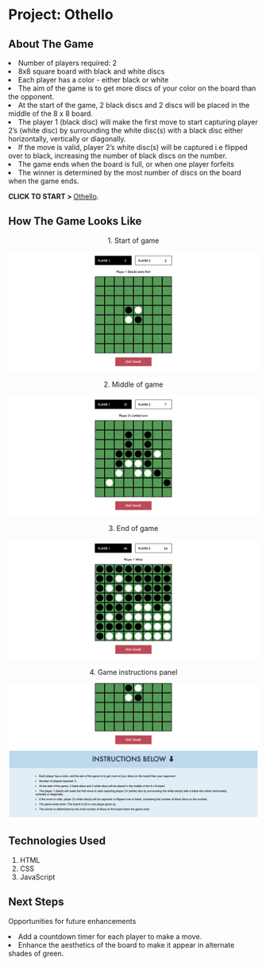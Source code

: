 # Project: Othello

## About The Game

<p>
<li> Number of players required: 2
<li> 8x8 square board with black and white discs
<li> Each player has a color - either black or white
<li> The aim of the game is to get more discs of your color on the board than the opponent.
<li> At the start of the game, 2 black discs and 2 discs will be placed in the middle of the 8 x 8 board.
<li> The player 1 (black disc) will make the first move to start capturing player 2’s (white disc) by surrounding the white disc(s) with a black disc either horizontally, vertically or diagonally.
<li> If the move is valid, player 2’s white disc(s) will be captured i.e flipped over to black, increasing the number of black discs on the number.
<li>The game ends when the board is full, or when one player forfeits
<li> The winner is determined by the most number of discs on the board when the game ends.
</p>

<strong>CLICK TO START > </strong>[Othello](https://samanthatan01.github.io/projectOthello/).

## How The Game Looks Like

<p style="text-align: center;">1. Start of game </p>

![Image at the start of the game](src/othello-startofgame.png)

<p style="text-align: center;">2. Middle of game </p>

![Image mid game](src/othello-midgame.png)

<p style="text-align: center;">3. End of game</p>

![Image at the end of the game](src/othello-endofgame.png)

<p style="text-align: center;">4. Game instructions panel</p>

![Game instructions](src/othello-instructions.png)

## Technologies Used

1. HTML
2. CSS
3. JavaScript

## Next Steps

Opportunities for future enhancements

<li> Add a countdown timer for each player to make a move.
<li> Enhance the aesthetics of the board to make it appear in alternate shades of green.
